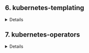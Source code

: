 ## 6. kubernetes-templating
<details>
1. Разрнут кластер Kubernetes Engine в GCP

2. Установлены готовые чарты nginx-ingress, cert-manager, chartmuseum, harbor посредством утилиты helm3

3. Создан ресурс ClusterIssuer для корректно работы cert-menager'а
```yaml
apiVersion: cert-manager.io/v1
kind: ClusterIssuer
metadata:
  name: letsencrypt
spec:
  acme:
    # You must replace this email address with your own.
    # Let's Encrypt will use this to contact you about expiring
    # certificates, and issues related to your account.
    email: snake251188@mail.ru
    server: https://acme-v02.api.letsencrypt.org/directory
    preferredChain: "ISRG Root X1"
    privateKeySecretRef:
      # Secret resource that will be used to store the account's private key.
      name: letsencrypt
    # Add a single challenge solver, HTTP01 using nginx
    solvers:
      - http01:
          ingress:
            class: nginx
```

4. Описан файл values.yaml для генерации ssl сертификата и создания ингресса chart-museum'a
   https://chartmuseum.34.122.143.57.nip.io

## Cahrtmuseum HWStar
1. Включить API заменив значение переменной окружения
```python
DISABLE_API: false
```
2. Добавить репозиторий в helm
```shell
helm repo add chartmuseum https://chartmuseum.34.122.143.57.nip.io
```
3. Загрузить в репоизторий чарт, я можно через curl дибо через плагин push для хельма
```shell
helm push ./chartmuseum chartmuseum
```
4. Обновить кэш репозиторев helm
```shell
helm repo update
```
5. Устновить пакет из chartmuseum
```shell
helm install test-chart  chartmuseum/chartmuseum -f ./chartmuseum/values.yaml -n test
```
PS: Так же можно включить аторизацию по логину/паролю или по access token но я не стал заморачиваться ибо в задании не требуется)


### Harbor
Для арбора написаны файлы values включающие ingress и генерацию сертификатов
https://harbor.34.122.143.57.nip.io/

## HelmFile
Описан деплой компонентов cert-manager, nginx-ingress, harbor посредством helmfile
Манифест лежит в каталоге kubernetes-templating/helmfile
Запуск
```shell
cd kubernetes-templating/helmfile
helmfile apply
```
## Chart

Написан helm chart  для сервиса frontend, манифесты лежат в папке kubernetes-templating/frontend
**Проверка**
```shell
helm install -n hipster-shop fronend ./frontend
```

Чарт frontend добавлен в зависимости к hipstershop
Для чарта hipster-shop добавлена зависимость от community chart stable/redis
**Проверка**
```shell
cd kubernetes-templating/
helm dependency update ./hipster-shop
helm install -n hipster-shop hipster-shop ./hipster-shop/
```

## Helm-secrets
Устновлены пакеты
```shell
brew install sops
brew install gnupg2
brew install gnu-getopt
```

Устновлен helm plugin
```shell
helm plugin install https://github.com/futuresimple/helm-secrets --version 2.0.2
```
Сгенерирован ключ и зашифрован файл секрктов,  лежит в каталоге  `kubernetes-templating/frontend/secrets.yaml`

## Kubecfg
Написаны шаблон деплоя на jsonnet для сервисов paymentservice и shippingservice
```shell
cd kubernetes-templating/kubecfg/
kubecfg update services.jsonnet --namespace hipster-shop
```

## Kapitan
Описываем таргет для компилятора капитана
```yaml
# cat inventory/targets/hipster-shop.yml
classes:
  - cartservice

parameters:
  target_name: prod
  namespace: hipster-shop 
  ```

Описываем перменные для компиляции манифеста
```yaml
# cat inventory/classes/cartservice.yml
parameters:
  cartservice:
    image: "gcr.io/google-samples/microservices-demo/cartservice:v0.1.3"
    env:
      - name: REDIS_ADDR
        value: "redis-cart-master:6379"
      - name: PORT
        value: "7070"
      - name: LISTEN_ADDR
        value: "0.0.0.0"
    port: 7070
    namespace: hipster-shop
    resources:
      requests:
        cpu: 200m
        memory: 64Mi
      limits:
        cpu: 300m
        memory: 128Mi

  kapitan:
    vars:
      target: ${target_name}
      namespace: hipster-shop
    compile:
      - output_path: manifest
        input_type: jsonnet
        output_type: yaml
        input_paths:
          - components/cartservice/main.jsonnet
```

Описываем jsonnet-шаблоны для сервиса и деплоймента
```json
# cat components/cartservice/deployment.jsonnet


local kube = import "lib/kube.libjsonnet";
local kap = import "lib/kapitan.libjsonnet";
local inv = kap.inventory();

local myContainers = kube.Container("server") {
image: inv.parameters.cartservice.image,
env: inv.parameters.cartservice.env,
resources: inv.parameters.cartservice.resources,
ports_+: {
grpc: {containerPort: inv.parameters.cartservice.port}
}
};

local deployment = kube.Deployment("cartservice") {
spec+: {
selector: {
matchLabels: {
app: "cartservice",
},
},
template+: {
metadata: {
labels: {
app: "cartservice",
},
},
spec+: {
containers_+: {
cartservice: myContainers
},
}
},
},
};

{
cartservice: deployment
}
```

```json
# cat components/cartservice/service.jsonnet


local kube = import "lib/kube.libjsonnet";
local deployment = import "./deployment.jsonnet";

local svc = kube.Service("cartservice") {
target_pod:: deployment.cartservice.spec.template,
target_container_name:: "server",
type: "ClusterIP",
};


{
cartservice: svc
}
```

```json
# cat components/cartservice/main.jsonnet


local svc = import "./service.jsonnet";
local deployment = import "./deployment.jsonnet";


{
"service": svc.cartservice,
"deployment": deployment.cartservice,
}
```

Компилируем манифесты
```shell
docker run -t --rm -v $(pwd):/src:delegated deepmind/kapitan compile
```

Применяем манифесты
```shell
cd compiled/prod/manifest/
```
```shell
 kubectl appl -f ./deployment.yaml -f ./service.yaml
```
</details>

## 7. kubernetes-operators
<details>

### CR & CRD
1. Создал cr и crd 
2. Добавляем валидатор для CR \
P.S в версии k8s `Major:"1", Minor:"18+", GitVersion:"v1.18.12-gke.1200"`,
включен `preserveUnknownFields` для поддержки обратной совместимости и поле usless_data не приводите к ошибке
валидации CR. \
Добавил:
```yaml
preserveUnknownFields: false
```
3. Добавил в зависмости поля `spec` и его содержимое:
```yaml
  validation:
    openAPIV3Schema:
      type: object
      required: ["spec"]
.......
       spec:
          type: object
          required: ["image", "database", "password", "storage_size"]
```

### Контроллер
1. Создаем файлы шаблонов для манифестов 
2. Копипастим  оператор 
3. Ставим зависимости
```shell
pip install --upgrade pip kopf kubernetes jinja2
```
**Вопрос: почему объект создался, хотя мы создали CR, до того, как запустили контроллер?** \
_Конртроллер подписывается на уведомления.\
Уведолмения апи-сервером отправляет не только об только создаваемых ресусрах, но и о уже существующих.

4. Создаем образ с контроллером
5. Добавили манифесты для деплоя оператора

```shell
k get jobs.batch
NAME                         COMPLETIONS   DURATION   AGE
backup-mysql-instance-job    1/1           1s         5m1s
restore-mysql-instance-job   1/1           46s        3m57s
```
```shell
kubectl exec -it $MYSQLPOD -- mysql -potuspassword -e "select * from test;" otus-database
mysql: [Warning] Using a password on the command line interface can be insecure.
+----+-------------+
| id | name        |
+----+-------------+
|  1 | some data   |
|  2 | some data-2 |
+----+-------------+
```
</details>